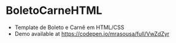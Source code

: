 # BoletoCarneHTML
- Template de Boleto e Carnê em HTML/CSS
- Demo available at https://codepen.io/mrasousa/full/VwZdZyr
